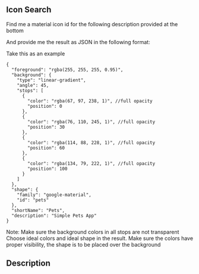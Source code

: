## Icon Search

Find me a material icon id for the following description provided at the bottom

And provide me the result as JSON in the following format:

Take this as an example

```
{
  "foreground": "rgba(255, 255, 255, 0.95)",
  "background": {
    "type": "linear-gradient",
    "angle": 45,
    "stops": [
      {
        "color": "rgba(67, 97, 238, 1)", //full opacity
        "position": 0
      },
      {
        "color": "rgba(76, 110, 245, 1)", //full opacity
        "position": 30
      },
      {
        "color": "rgba(114, 88, 228, 1)", //full opacity
        "position": 60
      },
      {
        "color": "rgba(134, 79, 222, 1)", //full opacity
        "position": 100
      }
    ]
  },
  "shape": {
    "family": "google-material",
    "id": "pets"
  },
  "shortName": "Pets",
  "description": "Simple Pets App"
}
```

Note:
Make sure the background colors in all stops are not transparent
Choose ideal colors and ideal shape in the result.
Make sure the colors have proper visibility, the shape is to be placed over the background

## Description


